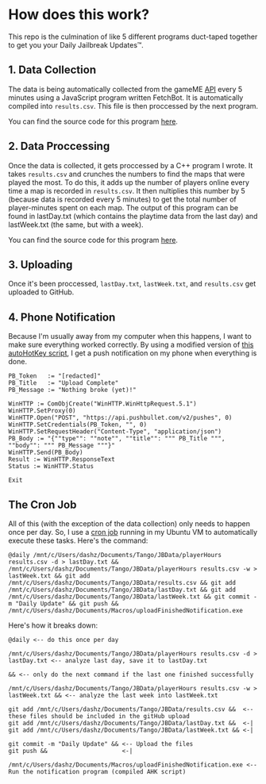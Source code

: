 # How does this work?
This repo is the culmination of like 5 different programs duct-taped together to get you your Daily Jailbreak Updates™.

## 1. Data Collection
The data is being automatically collected from the gameME [API](http://tangoworldwide.gameme.com/api/serverinfo/104.153.108.145:27015/players) every 5 minutes using a JavaScript program written FetchBot. It is automatically compiled into `results.csv`. This file is then proccessed by the next program.

You can find the source code for this program [here](https://github.com/TangoWorldWide/JBDataScripts).
## 2. Data Proccessing
Once the data is collected, it gets proccessed by a C++ program I wrote. It takes `results.csv` and crunches the numbers to find the maps that were played the most. To do this, it adds up the number of players online every time a map is recorded in `results.csv`. It then nultiplies this number by 5 (because data is recorded every 5 minutes) to get the total number of player-minutes spent on each map. The output of this program can be found in lastDay.txt (which contains the playtime data from the last day) and lastWeek.txt (the same, but with a week).

You can find the source code for this program [here](https://github.com/TangoWorldWide/JBDataScripts).
## 3. Uploading
Once it's been proccessed, `lastDay.txt`, `lastWeek.txt`, and `results.csv` get uploaded to GitHub.
## 4. Phone Notification
Because I'm usually away from my computer when this happens, I want to make sure everything worked correctly. By using a modified version of [this autoHotKey script](https://www.autohotkey.com/boards/viewtopic.php?t=4842), I get a push notification on my phone when everything is done.

```
PB_Token   := "[redacted]"
PB_Title   := "Upload Complete"
PB_Message := "Nothing broke (yet)!"

WinHTTP := ComObjCreate("WinHTTP.WinHttpRequest.5.1")
WinHTTP.SetProxy(0)
WinHTTP.Open("POST", "https://api.pushbullet.com/v2/pushes", 0)
WinHTTP.SetCredentials(PB_Token, "", 0)
WinHTTP.SetRequestHeader("Content-Type", "application/json")
PB_Body := "{""type"": ""note"", ""title"": """ PB_Title """, ""body"": """ PB_Message """}"
WinHTTP.Send(PB_Body)
Result := WinHTTP.ResponseText
Status := WinHTTP.Status

Exit
```

## The Cron Job
All of this (with the exception of the data collection) only needs to happen once per day. So, I use a [cron job](https://en.wikipedia.org/wiki/Cron) running in my Ubuntu VM to automatically execute these tasks. Here's the command:

```
@daily /mnt/c/Users/dashz/Documents/Tango/JBData/playerHours results.csv -d > lastDay.txt && /mnt/c/Users/dashz/Documents/Tango/JBData/playerHours results.csv -w > lastWeek.txt && git add /mnt/c/Users/dashz/Documents/Tango/JBData/results.csv && git add /mnt/c/Users/dashz/Documents/Tango/JBData/lastDay.txt && git add /mnt/c/Users/dashz/Documents/Tango/JBData/lastWeek.txt && git commit -m "Daily Update" && git push && /mnt/c/Users/dashz/Documents/Macros/uploadFinishedNotification.exe
```
Here's how it breaks down:
```
@daily <-- do this once per day

/mnt/c/Users/dashz/Documents/Tango/JBData/playerHours results.csv -d > lastDay.txt <-- analyze last day, save it to lastDay.txt

&& <-- only do the next command if the last one finished successfully

/mnt/c/Users/dashz/Documents/Tango/JBData/playerHours results.csv -w > lastWeek.txt && <-- analyze the last week into lastWeek.txt

git add /mnt/c/Users/dashz/Documents/Tango/JBData/results.csv &&  <-- these files should be included in the gitHub upload
git add /mnt/c/Users/dashz/Documents/Tango/JBData/lastDay.txt &&  <-|
git add /mnt/c/Users/dashz/Documents/Tango/JBData/lastWeek.txt && <-|

git commit -m "Daily Update" && <-- Upload the files
git push &&                     <-|

/mnt/c/Users/dashz/Documents/Macros/uploadFinishedNotification.exe <-- Run the notification program (compiled AHK script)
```
